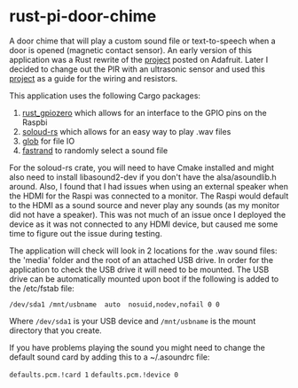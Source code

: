 # rust-pi-door-chime
A door chime that will play a custom sound file or text-to-speech when a door is opened (magnetic contact sensor). An early version of this application was a Rust rewrite of the [project](https://learn.adafruit.com/sitcom-sfx-door-trigger/code) posted on Adafruit. Later I decided to change out the PIR with an ultrasonic sensor and used this [project](https://tutorials-raspberrypi.com/raspberry-pi-ultrasonic-sensor-hc-sr04/) as a guide for the wiring and resistors.


This application uses the following Cargo packages:

1. [rust_gpiozero](https://github.com/rahul-thakoor/rust_gpiozero) which allows for an interface to the GPIO pins on the Raspbi
2. [soloud-rs](https://github.com/MoAlyousef/soloud-rs) which allows for an easy way to play .wav files
3. [glob](https://docs.rs/glob/0.3.0/glob/) for file IO
4. [fastrand](https://docs.rs/fastrand/1.4.0/fastrand/) to randomly select a sound file

For the soloud-rs crate, you will need to have Cmake installed and might also need to install libasound2-dev if you don't have the alsa/asoundlib.h around. Also, I found that I had issues when using an external speaker when the HDMI for the Raspi was connected to a monitor. The Raspi would default to the HDMI as a sound source and never play any sounds (as my monitor did not have a speaker). This was not much of an issue once I deployed the device as it was not connected to any HDMI device, but caused me some time to figure out the issue during testing.

The application will check will look in 2 locations for the .wav sound files: the 'media' folder and the root of an attached USB drive. In order for the application to check the USB drive it will need to be mounted. The USB drive can be automatically mounted upon boot if the following is added to the /etc/fstab file:

`/dev/sda1 /mnt/usbname  auto  nosuid,nodev,nofail 0 0`

Where `/dev/sda1` is your USB device and `/mnt/usbname` is the mount directory that you create.

If you have problems playing the sound you might need to change the default sound card by adding this to a ~/.asoundrc file:

`defaults.pcm.!card 1`
`defaults.pcm.!device 0`
